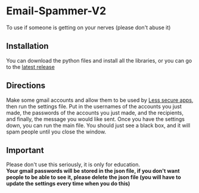 # Email-Spammer-V2

To use if someone is getting on your nerves (please don't abuse it)

## Installation

You can download the python files and install all the libraries, or you can go to the [latest release](https://github.com/ohgodmanyo/Email-Spammer-V2/releases/tag/v0.0.1)

## Directions

Make some gmail accounts and allow them to be used by [Less secure apps](https://myaccount.google.com/lesssecureapps), then run the settings file. Put in the usernames of the accounts you just made, the passwords of the accounts you just made, and the recipients, and finally, the message you would like sent. Once you have the settings down, you can run the main file. You should just see a black box, and it will spam people until you close the window.

## **Important**

Please don't use this seriously, it is only for education.<br>
**Your gmail passwords will be stored in the json file, if you don't want people to be able to see it, please delete the json file (you will have to update the settings every time when you do this)**
